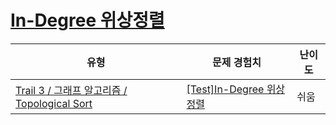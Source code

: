 # [In-Degree 위상정렬](https://en.codetree.ai/trails/complete/curated-cards/test-topological-sort-with-in-degree)

|유형|문제 경험치|난이도|
|---|---|---|
|[Trail 3 / 그래프 알고리즘 / Topological Sort](https://en.codetree.ai/trail-info/novice-high/)|[[Test]In-Degree 위상정렬](https://en.codetree.ai/trails/complete/curated-cards/test-topological-sort-with-in-degree/)|쉬움|

